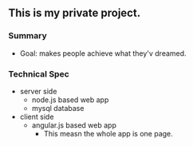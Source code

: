 ## This is my private project.
### Summary
- Goal: makes people achieve what they'v dreamed.

### Technical Spec
- server side
   - node.js based web app
   - mysql database
- client side
   - angular.js based web app
      - This measn the whole app is one page.


